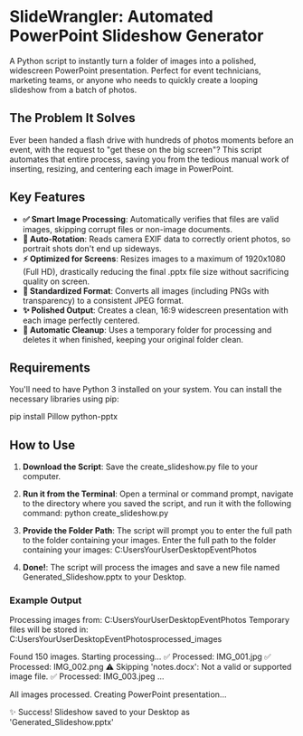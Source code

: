 # SlideWrangler: Automated PowerPoint Slideshow Generator

A Python script to instantly turn a folder of images into a polished, widescreen PowerPoint presentation. Perfect for event technicians, marketing teams, or anyone who needs to quickly create a looping slideshow from a batch of photos.


## The Problem It Solves

Ever been handed a flash drive with hundreds of photos moments before an event, with the request to "get these on the big screen"? This script automates that entire process, saving you from the tedious manual work of inserting, resizing, and centering each image in PowerPoint.


## Key Features



* **✅ Smart Image Processing**: Automatically verifies that files are valid images, skipping corrupt files or non-image documents.
* **🔄 Auto-Rotation**: Reads camera EXIF data to correctly orient photos, so portrait shots don't end up sideways.
* **⚡️ Optimized for Screens**: Resizes images to a maximum of 1920x1080 (Full HD), drastically reducing the final .pptx file size without sacrificing quality on screen.
* **🎨 Standardized Format**: Converts all images (including PNGs with transparency) to a consistent JPEG format.
* **✨ Polished Output**: Creates a clean, 16:9 widescreen presentation with each image perfectly centered.
* **🧹 Automatic Cleanup**: Uses a temporary folder for processing and deletes it when finished, keeping your original folder clean.


## Requirements

You'll need to have Python 3 installed on your system. You can install the necessary libraries using pip:

pip install Pillow python-pptx 



## How to Use



1. **Download the Script**: Save the create_slideshow.py file to your computer.
2. **Run it from the Terminal**: Open a terminal or command prompt, navigate to the directory where you saved the script, and run it with the following command: 
python create_slideshow.py 

3. **Provide the Folder Path**: The script will prompt you to enter the full path to the folder containing your images. 
Enter the full path to the folder containing your images: C:UsersYourUserDesktopEventPhotos 

4. **Done!**: The script will process the images and save a new file named Generated_Slideshow.pptx to your Desktop.


### Example Output

Processing images from: C:UsersYourUserDesktopEventPhotos 
Temporary files will be stored in: C:UsersYourUserDesktopEventPhotosprocessed_images 
 
Found 150 images. Starting processing... 
  ✅ Processed: IMG_001.jpg 
  ✅ Processed: IMG_002.png 
  ⚠️ Skipping 'notes.docx': Not a valid or supported image file. 
  ✅ Processed: IMG_003.jpeg 
  ... 
 
All images processed. Creating PowerPoint presentation... 
 
✨ Success! Slideshow saved to your Desktop as 'Generated_Slideshow.pptx' 
